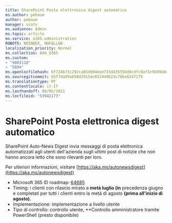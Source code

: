 ```yaml
---
title: SharePoint Posta elettronica digest automatico
ms.author: pebaum
author: pebaum
manager: scotv
ms.audience: Admin
ms.topic: article
ms.service: o365-administration
ROBOTS: NOINDEX, NOFOLLOW
localization_priority: Normal
ms.collection: Adm_O365
ms.custom:
- "9003118"
- "5894"
ms.openlocfilehash: 6f724b73c292ca85d694eee715d435556d9cdfc9af3c9b99ddea1e094f3d16a8
ms.sourcegitcommit: b5f7da89a650d2915dc652449623c78be6247175
ms.translationtype: MT
ms.contentlocale: it-IT
ms.lasthandoff: 08/05/2021
ms.locfileid: "53942173"
---
```

# <a name="sharepoint-auto-digest-email"></a>SharePoint Posta elettronica digest automatico

SharePoint Auto-News Digest invia messaggi di posta elettronica automatizzati agli utenti dell'azienda sugli ultimi post di notizie che non hanno ancora letto che sono rilevanti per loro.

Per ulteriori informazioni, visitare [https://aka.ms/autonewsdigest](https://aka.ms/autonewsdigest)

- Microsoft 365 ID roadmap: [64685](https://www.microsoft.com/microsoft-365/roadmap?filters=&featureid=64685)
- Timing: i clienti con rilascio mirato a **metà luglio (in** precedenza giugno e completati per tutti i clienti entro la metà di agosto **(prima all'inizio di agosto).**
- Implementazione: implementazione a livello utente
- Tipo di controllo: controllo utente, **Controllo amministratore tramite PowerShell (presto disponibile)
